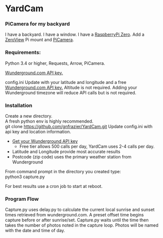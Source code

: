 # YardCam

### PiCamera for my backyard

I have a backyard. I have a window. I have a [RaspberryPi Zero](https://thepihut.com/collections/raspberry-pi/products/raspberry-pi-zero-w). Add a [ZeroView](https://thepihut.com/products/zeroview) Pi mount and [PiCamera](https://thepihut.com/collections/raspberry-pi-camera/products/raspberry-pi-camera-module).

### Requirements:

Python 3.4 or higher, Requests, Arrow, PiCamera.

[Wunderground.com API key.](https://www.wunderground.com/weather/api)

config.ini Update with your latitude and longitude and a free [Wunderground.com API key.](https://www.wunderground.com/weather/api) Altitude is not required. Adding your Wunderground timezone will reduce API calls but is not required.

### Installation

Create a new directory.  
A fresh python env is highly recommended.  
git clone <https://github.com/gnfrazier/YardCam.git>
Update config.ini with api key and location information.

-   [Get your Wunderground API key](https://www.wunderground.com/weather/api/d/pricing.html)
    -   Free tier allows 500 calls per day, YardCam uses 2-4 calls per day.
-   Latitude and Longitude provide most accurate results
-   Postcode (zip code) uses the primary weather station from Wunderground

From command prompt in the directory you created type:  
python3 capture.py  

For best results use a cron job to start at reboot.

### Program Flow

Capture.py uses delay.py to calculate the current local sunrise and sunset times retrieved from wunderground.com. A preset offset time begins capture before or after sunrise/set. Capture.py waits until the time then takes the number of photos noted in the capture loop. Photos will be named with the date and time of day. 
